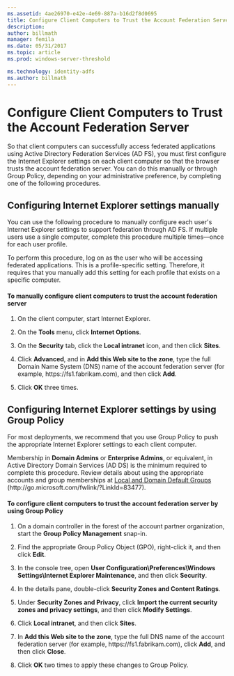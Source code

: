 ```yaml
---
ms.assetid: 4ae26970-e42e-4e69-887a-b16d2f8d0695
title: Configure Client Computers to Trust the Account Federation Server
description:
author: billmath
manager: femila
ms.date: 05/31/2017
ms.topic: article
ms.prod: windows-server-threshold

ms.technology: identity-adfs
ms.author: billmath
---
```


# Configure Client Computers to Trust the Account Federation Server

So that client computers can successfully access federated applications using Active Directory Federation Services \(AD FS\), you must first configure the Internet Explorer settings on each client computer so that the browser trusts the account federation server. You can do this manually or through Group Policy, depending on your administrative preference, by completing one of the following procedures.  
  
## Configuring Internet Explorer settings manually  
You can use the following procedure to manually configure each user's Internet Explorer settings to support federation through AD FS. If multiple users use a single computer, complete this procedure multiple times—once for each user profile.  
  
To perform this procedure, log on as the user who will be accessing federated applications. This is a profile\-specific setting. Therefore, it requires that you manually add this setting for each profile that exists on a specific computer.  
  
#### To manually configure client computers to trust the account federation server  
  
1.  On the client computer, start Internet Explorer.  
  
2.  On the **Tools** menu, click **Internet Options**.  
  
3.  On the **Security** tab, click the **Local intranet** icon, and then click **Sites**.  
  
4.  Click **Advanced**, and in **Add this Web site to the zone**, type the full Domain Name System \(DNS\) name of the account federation server \(for example, https:\/\/fs1.fabrikam.com\), and then click **Add**.  
  
5.  Click **OK** three times.  
  
## Configuring Internet Explorer settings by using Group Policy  
For most deployments, we recommend that you use Group Policy to push the appropriate Internet Explorer settings to each client computer.  
  
Membership in **Domain Admins** or **Enterprise Admins**, or equivalent, in Active Directory Domain Services \(AD DS\) is the minimum required to complete this procedure.  Review details about using the appropriate accounts and group memberships at [Local and Domain Default Groups](https://go.microsoft.com/fwlink/?LinkId=83477) \(http:\/\/go.microsoft.com\/fwlink\/?LinkId\=83477\).   
  
#### To configure client computers to trust the account federation server by using Group Policy  
  
1.  On a domain controller in the forest of the account partner organization, start the **Group Policy Management** snap\-in.  
  
2.  Find the appropriate Group Policy Object \(GPO\), right\-click it, and then click **Edit**.  
  
3.  In the console tree, open **User Configuration\\Preferences\\Windows Settings\\Internet Explorer Maintenance**, and then click **Security**.  
  
4.  In the details pane, double\-click **Security Zones and Content Ratings**.  
  
5.  Under **Security Zones and Privacy**, click **Import the current security zones and privacy settings**, and then click **Modify Settings**.  
  
6.  Click **Local intranet**, and then click **Sites**.  
  
7.  In **Add this Web site to the zone**, type the full DNS name of the account federation server \(for example, https:\/\/fs1.fabrikam.com\), click **Add**, and then click **Close**.  
  
8.  Click **OK** two times to apply these changes to Group Policy.  
  

